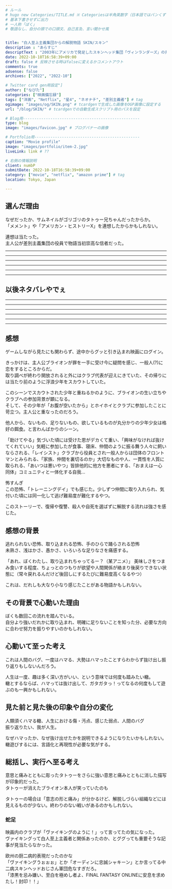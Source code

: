 ```yaml
---
# ルール
# hugo new Categories/TITLE.md ※ Categoriesは半角英数字（日本語ではパンくずリストが機能しない
# 基本下書きせずに出力
# 一人称「ぼく」
# 敬語なし、自分の頭での口頭文、自己言及、言い聞かせ風


title: "白人至上主義集団からの解脱物語 SKIN/スキン"
description : "あらすじ"
descriptText : "2003年にアメリカで発足したスキンヘッド集団「ヴィンランダーズ」の共同創設者ブライオン・ワイドナーの実話をもとに製作され、第91回アカデミー賞を受賞した短編映画を長編化した社会派ドラマ。白人至上主義者に育てられ、スキンヘッドに差別主義者の象徴ともいえる無数のタトゥーを入れたブライオン。シングルマザーのジュリーと出会ったブライオンは、これまでの憎悪と暴力に満ちた自身の悪行の数々を悔い、新たな人生を始めようと決意する。しかし、かつての同志たちは脱会を許さず、ブライオンに執拗な脅迫や暴力を浴びせてくる。そして彼らの暴力の矛先はジュリーたちにも向き始める。ブライオン役を「リトル・ダンサー」「ロケットマン」のジェイミー・ベル、ジュリー役を短編版「SKIN」にも出演したダニエル・マクドナルドがそれぞれ演じる。イスラエル出身のユダヤ人監督ガイ・ナティーブが、短編に続きメガホンをとった。劇場公開時には一部劇場で基になった短編版も上映。"
date: 2022-10-18T16:58:39+09:00
draft: false # 反映させる時はfalseに変えるかコメントアウト
comments: true
adsense: false
archives: ["2022", "2022-10"]

# Twitter card gen用設定"]
author: ["なぴた"]
categories: ["映画備忘録"]
tags: ["洋画", "Netflix", "星4", "ネオナチ", "差別主義者"] # tag
ogimage: "images/og/SKIN.png" # tcardgenで生成した画像をOGP画像に設定する
url: "/blog/SKIN/" # tcardgenでの自動生成スクリプト用のパスを設定

# Blog用---------------------------------------------------
type: blog
image: "images/favicon.jpg" # ブログバナーの画像

# Portfolio用----------------------------------------------
caption: "Movie profile"
image: "images/portfolio/item-2.jpg"
liveLink: link # ??

# 右側の情報説明
client: numbP
submitDate: 2022-10-18T16:58:39+09:00
category: ["movie", "netflix", "amazon prime"] # tag
location: Tokyo, Japan

---
```




## 選んだ理由
なぜだったか、サムネイルがゴリゴリのタトゥー兄ちゃんだったからか。  
「メメント」や「アメリカン・ヒストリーX」を連想したからかもしれない。

連想は当たった。  
主人公が差別主義集団の役員で物語当初崇高な信者だった。



-------------------------
-------------------------
-------------------------
-------------------------
-------------------------
-------------------------
## 以後ネタバレやでぇ
-------------------------
-------------------------
-------------------------
-------------------------
-------------------------
-------------------------

## 感想
ゲームしながら見たにも関わらず、途中からグッと引き込まれ映画にログイン。

きっかけは、主人公ブライオンが罪を一手に受け今に疑問を感じ、一般人(?)に恋をするところからだ。  
取り調べが終わり開放されると外にはクラブ代表が迎えにきていた、その帰りには当たり前のように浮浪少年をスカウトしていた。  

このシーンでスカウトされた少年と重ねるかのように、ブライオンの生い立ちやクラブへの参加背景が顕になる。  
そして、その少年が「お腹が空いたから」とホイホイとクラブに参加したことに苛立つ。主人公と重なったのだろう。

他人から、ないもの、足りないもの、欲しているものが丸分かりの少年少女は格好の餌食。と言わんばかりのシーン。  

「助けてやる」気づいた頃には受けた恩がデカくて重い、「興味がなければ抜けてくれていい」気軽に参加したが食事、寝床、仲間のように振る舞う人々に飼いならされる、「レイシスト」クラブから役員とされ一般人からは団体のフロントマンとみられる、「家族、仲間を裏切るのか」大切なものや人、一貫性を人質に取られる、「あいつは悪いやつ」皆排他的に他方を悪者にする、「おまえは一心同体」コミュニティと一体化する自我…


怖すんぎ  
この恐怖、「トレーニングデイ」でも感じた。少しずつ仲間に取り入れられ、気付いた頃には同一化して逃げ難易度が難化するやつ。


このストーリーで、復帰や復讐、殺人や自死を選ばずに解脱する流れは強さを感じた。  


## 感想の背景
逃れられない恐怖、取り込まれる恐怖、手のひらで踊らされる恐怖  
未熟さ、浅はかさ、愚かさ、いろいろな足りなさを痛感する。

「あれ、ぼくわたし、取り込まれちゃってるー？（某アニメ）」
美味しさをつまみ食いする程度、ちょっとのつもりが欲望や人間関係が絡まり後戻りできない状態に（常々戻れるんだけど後回しにするたびに難易度高くなるやつ）

これは、だれしも大なり小なり感じたことがある物語かもしれない。


## その背景で心動いた理由
ぼくも数回この流れを踏んでいる。  
自分より強いだれかに取り込まれ、明確に足りないことを知った分、必要な方向に合わせ努力を振りやすいのかもしれない。


## 心動いて至った考え
これは人間のバグ、一度はハマる、大勢はハマったことすらわからず抜け出し振り返りもしないんだろう。

人生は一度、趣は多く深い方がいい、という意味では何度も踏みたい轍。  
轍とするならば、ハマっては抜け出して、ガタガタっ！ってなるの何度もして遊ぶのも一興かもしれない。



## 見た前と見た後の印象や自分の変化
人類須くハマる轍、人生における傷・汚点、感じた弱点、人間のバグ  
振り返りたい、我が人生。

なぜハマったか、なぜ抜け出せたかを説明できるようになりたいかもしれない。  
轍遊びするには、言語化と再現性が必要な気がする。

## 総括し、実行へ至る考え
意思と痛みとともに彫ったタトゥーをさらに強い意思と痛みとともに消した描写が印象的だった。  
タトゥーが消えたブライオン本人が笑っていたのも

タトゥーの場合は「意志の形と痛み」が分かるけど、解脱しづらい組織などには見えるものが少ない。終わりのない戦いがあるのかもしれない。


### 蛇足
映画内のクラブが「ヴァイキングのように！」って言ってたの気になった。  
ヴァイキングって白人至上主義者と関係あったのか、とググっても重要そうな記事が見当たらなかった。

欧州の厨二病的表現だったのかな  
「ヴァイキングうぉぉぉ」とか「オーディンに忠誠シャキーン」とか言ってる中二病スキンヘッドおじさん軍団危なすぎだろ。  
「漆黒を忌み嫌い、至白を極めし者よ、FINAL FANTASY ONLINEに安息を求めたし！封印！！」